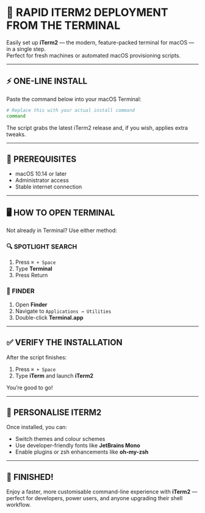 # 🚀 RAPID ITERM2 DEPLOYMENT FROM THE TERMINAL

Easily set up **iTerm2** — the modern, feature-packed terminal for macOS — in a single step.  
Perfect for fresh machines or automated macOS provisioning scripts.

---

## ⚡️ ONE-LINE INSTALL

Paste the command below into your macOS Terminal:

```sh
# Replace this with your actual install command
command
```

The script grabs the latest iTerm2 release and, if you wish, applies extra tweaks.

---

## 🧩 PREREQUISITES

- macOS 10.14 or later  
- Administrator access  
- Stable internet connection  

---

## 🖥 HOW TO OPEN TERMINAL

Not already in Terminal? Use either method:

### 🔍 SPOTLIGHT SEARCH

1. Press `⌘ + Space`  
2. Type **Terminal**  
3. Press Return  

### 📁 FINDER

1. Open **Finder**  
2. Navigate to `Applications → Utilities`  
3. Double-click **Terminal.app**  

---

## ✅ VERIFY THE INSTALLATION

After the script finishes:

1. Press `⌘ + Space`  
2. Type **iTerm** and launch **iTerm2**

You’re good to go!

---

## 🎨 PERSONALISE ITERM2

Once installed, you can:

- Switch themes and colour schemes  
- Use developer-friendly fonts like **JetBrains Mono**  
- Enable plugins or zsh enhancements like **oh-my-zsh**  

---

## 🙌 FINISHED!

Enjoy a faster, more customisable command-line experience with **iTerm2** — perfect for developers, power users, and anyone upgrading their shell workflow.
